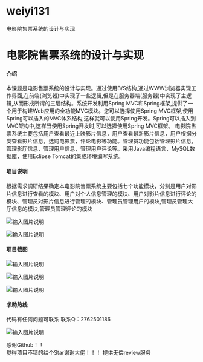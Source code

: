 # weiyi131
电影院售票系统的设计与实现

# 电影院售票系统的设计与实现

#### 介绍

本课题是电影售票系统的设计与实现。通过使用B/S结构,通过WWW浏览器实现工作界面,在前端(浏览器)中实现了一些逻辑,但是在服务器端(服务器)中实现了主逻辑,从而形成所谓的三层结构。系统开发利用Spring MVC和Spring框架,提供了一个用于构建Web应用的全功能MVC模块。您可以选择使用Spring MVC框架,使用Spring可以插入的MVC体系结构,这样就可以使用Spring开发。Spring可以插入到MVC架构中,这样当使用Spring开发时,可以选择使用Spring MVC框架。
电影院售票系统主要包括用户查看最近上映影片信息，用户查看最新影片信息，用户根据分类查看影片信息，选购电影票，评论电影等功能。管理员功能包括管理影片信息，管理影厅信息，管理用户信息，管理用户评论等。采用Java编程语言，MySQL数据库，使用Eclipse Tomcat的集成环境编写系统。









#### 项目说明
根据需求调研结果确定本电影院售票系统主要包括七个功能模块，分别是用户对影片信息进行查看的模块、用户对个人信息管理的模块、用户对影片信息进行评论的模块、管理员对影片信息进行管理的模块、管理员管理用户的模块,管理员管理大厅信息的模块,管理员管理评论的模块

![输入图片说明](https://images.gitee.com/uploads/images/2021/0128/002219_c658e100_8621591.png "屏幕截图.png")

![输入图片说明](https://images.gitee.com/uploads/images/2021/0128/002229_0211706e_8621591.png "屏幕截图.png")







#### 项目截图
![输入图片说明](https://images.gitee.com/uploads/images/2021/0128/002244_be8df360_8621591.png "屏幕截图.png")

![输入图片说明](https://images.gitee.com/uploads/images/2021/0128/002250_7e2c9abc_8621591.png "屏幕截图.png")

![输入图片说明](https://images.gitee.com/uploads/images/2021/0128/002259_6faf657f_8621591.png "屏幕截图.png")







#### 求助热线


代码有任何问题可联系
联系Q：2762501186

                            
![输入图片说明](https://images.gitee.com/uploads/images/2020/1119/003728_cd598bb9_4865385.jpeg "微信.jpg")           

感谢Github！！  
觉得项目不错的给个Star谢谢大佬！！！
提供无偿review服务
